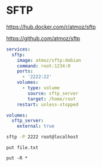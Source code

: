 # SFTP

https://hub.docker.com/r/atmoz/sftp

https://github.com/atmoz/sftp

```yaml
services:
  sftp:
    image: atmoz/sftp:debian
    command: root:1234:0
    ports:
      - '2222:22'
    volumes:
      - type: volume
        source: sftp_server
        target: /home/root
    restart: unless-stopped

volumes:
  sftp_server:
    external: true
```

```sh
sftp -P 2222 root@localhost
```

```sftp
put file.txt
```

```sftp
put -R *
```
